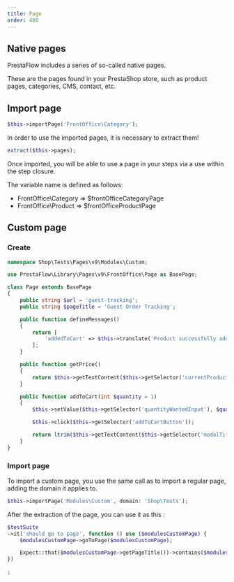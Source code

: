 ```yaml
---
title: Page
order: 400
---
```


## Native pages

PrestaFlow includes a series of so-called native pages.

These are the pages found in your PrestaShop store, such as product pages, categories, CMS, contact, etc.

## Import page

```php
$this->importPage('FrontOffice\Category');
```

In order to use the imported pages, it is necessary to extract them!

```php
extract($this->pages);
```

Once imported, you will be able to use a page in your steps via a use within the step closure.

The variable name is defined as follows:

- FrontOffice\Category => $frontOfficeCategoryPage
- FrontOffice\Product => $frontOfficeProductPage

## Custom page

### Create

```php
namespace Shop\Tests\Pages\v9\Modules\Custom;

use PrestaFlow\Library\Pages\v9\FrontOffice\Page as BasePage;

class Page extends BasePage
{
    public string $url = 'guest-tracking';
    public string $pageTitle = 'Guest Order Tracking';

    public function defineMessages()
    {
        return [
            'addedToCart' => $this->translate('Product successfully added to your shopping cart'),
        ];
    }

    public function getPrice()
    {
        return $this->getTextContent($this->getSelector('currentProductPrice'));
    }

    public function addToCart(int $quantity = 1)
    {
        $this->setValue($this->getSelector('quantityWantedInput'), $quantity);

        $this->click($this->getSelector('addToCartButton'));

        return ltrim($this->getTextContent($this->getSelector('modalTitle')));
    }
}
```

### Import page

To import a custom page, you use the same call as to import a regular page, adding the domain it applies to.

```php
$this->importPage('Modules\Custom', domain: 'Shop\Tests');
```

After the extraction of the page, you can use it as this :

```php
$testSuite
->it('should go to page', function () use ($modulesCustomPage) {
    $modulesCustomPage->goToPage($modulesCustomPage);

    Expect::that($modulesCustomPage->getPageTitle())->contains($modulesCustomPage->pageTitle());
})

;
```
